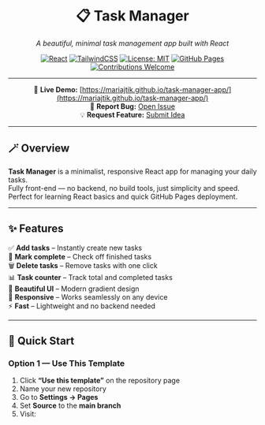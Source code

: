 <!--
  ===========================================
  📋 Task Manager — by @mariajtik
  A minimal and elegant React task app
  ===========================================
-->

<div align="center">

# 📋 Task Manager  
*A beautiful, minimal task management app built with React*

[![React](https://img.shields.io/badge/React-18.2.0-61DAFB?logo=react)](https://react.dev/)
[![TailwindCSS](https://img.shields.io/badge/TailwindCSS-3.x-38B2AC?logo=tailwindcss)](https://tailwindcss.com/)
[![License: MIT](https://img.shields.io/badge/License-MIT-yellow.svg)](LICENSE)
[![GitHub Pages](https://img.shields.io/badge/Hosted%20on-GitHub%20Pages-181717?logo=github)](https://mariajtik.github.io/task-manager-app/)
[![Contributions Welcome](https://img.shields.io/badge/Contributions-Welcome-blueviolet.svg)](https://github.com/mariajtik/task-manager-app/issues)

---

🎯 **Live Demo:** [https://mariajtik.github.io/task-manager-app/](https://mariajtik.github.io/task-manager-app/)  
🐞 **Report Bug:** [Open Issue](https://github.com/mariajtik/task-manager-app/issues)  
💡 **Request Feature:** [Submit Idea](https://github.com/mariajtik/task-manager-app/issues)

</div>

---

## 🪄 Overview

**Task Manager** is a minimalist, responsive React app for managing your daily tasks.  
Fully front-end — no backend, no build tools, just simplicity and speed.  
Perfect for learning React basics and quick GitHub Pages deployment.

---

## ✨ Features

✅ **Add tasks** – Instantly create new tasks  
🎯 **Mark complete** – Check off finished tasks  
🗑️ **Delete tasks** – Remove tasks with one click  
📊 **Task counter** – Track total and completed tasks  
🎨 **Beautiful UI** – Modern gradient design  
📱 **Responsive** – Works seamlessly on any device  
⚡ **Fast** – Lightweight and no backend needed  

---

## 🚀 Quick Start

### Option 1 — Use This Template

1. Click **“Use this template”** on the repository page  
2. Name your new repository  
3. Go to **Settings → Pages**  
4. Set **Source** to the **main branch**  
5. Visit:
